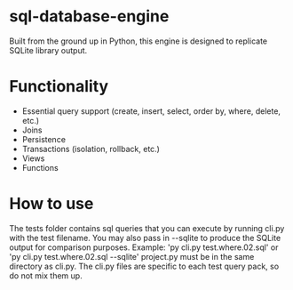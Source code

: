 # sql-database-engine
Built from the ground up in Python, this engine is designed to replicate SQLite library output.

# Functionality
- Essential query support (create, insert, select, order by, where, delete, etc.)
- Joins
- Persistence
- Transactions (isolation, rollback, etc.)
- Views
- Functions

# How to use
The tests folder contains sql queries that you can execute by running cli.py with the test filename.
You may also pass in --sqlite to produce the SQLite output for comparison purposes.
Example: 'py cli.py test.where.02.sql' or 'py cli.py test.where.02.sql --sqlite'
project.py must be in the same directory as cli.py.
The cli.py files are specific to each test query pack, so do not mix them up.
